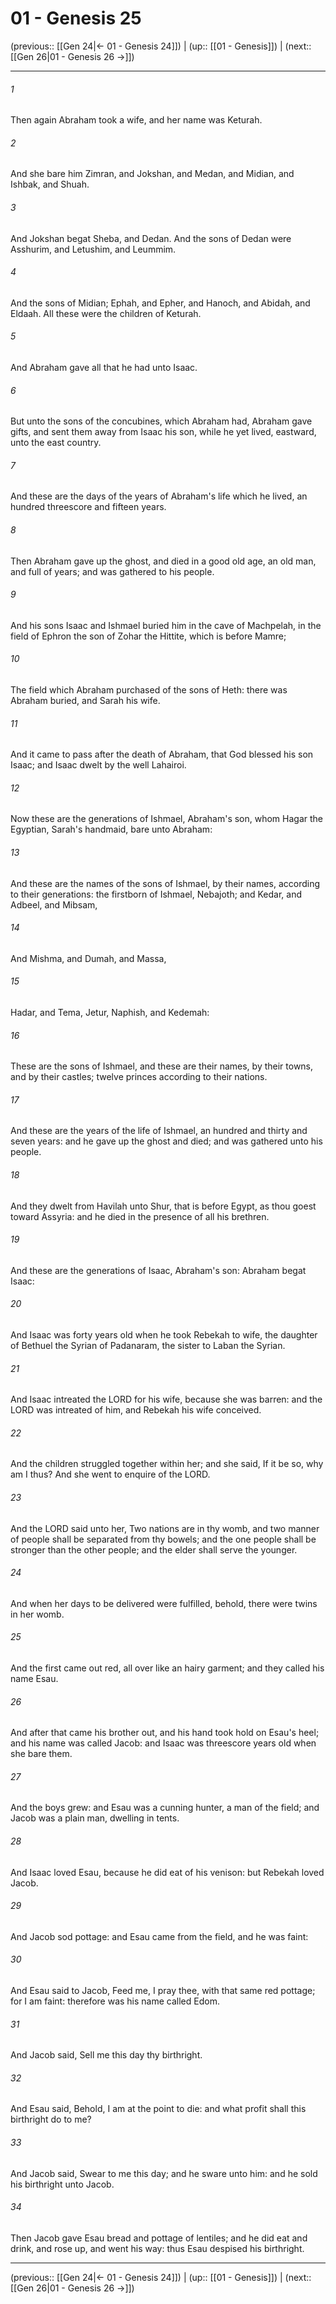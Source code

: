 # 01 - Genesis 25

(previous:: [[Gen 24|← 01 - Genesis 24]]) | (up:: [[01 - Genesis]]) | (next:: [[Gen 26|01 - Genesis 26 →]])

***


###### 1 
Then again Abraham took a wife, and her name was Keturah. 

###### 2 
And she bare him Zimran, and Jokshan, and Medan, and Midian, and Ishbak, and Shuah. 

###### 3 
And Jokshan begat Sheba, and Dedan. And the sons of Dedan were Asshurim, and Letushim, and Leummim. 

###### 4 
And the sons of Midian; Ephah, and Epher, and Hanoch, and Abidah, and Eldaah. All these were the children of Keturah. 

###### 5 
And Abraham gave all that he had unto Isaac. 

###### 6 
But unto the sons of the concubines, which Abraham had, Abraham gave gifts, and sent them away from Isaac his son, while he yet lived, eastward, unto the east country. 

###### 7 
And these are the days of the years of Abraham's life which he lived, an hundred threescore and fifteen years. 

###### 8 
Then Abraham gave up the ghost, and died in a good old age, an old man, and full of years; and was gathered to his people. 

###### 9 
And his sons Isaac and Ishmael buried him in the cave of Machpelah, in the field of Ephron the son of Zohar the Hittite, which is before Mamre; 

###### 10 
The field which Abraham purchased of the sons of Heth: there was Abraham buried, and Sarah his wife. 

###### 11 
And it came to pass after the death of Abraham, that God blessed his son Isaac; and Isaac dwelt by the well Lahairoi. 

###### 12 
Now these are the generations of Ishmael, Abraham's son, whom Hagar the Egyptian, Sarah's handmaid, bare unto Abraham: 

###### 13 
And these are the names of the sons of Ishmael, by their names, according to their generations: the firstborn of Ishmael, Nebajoth; and Kedar, and Adbeel, and Mibsam, 

###### 14 
And Mishma, and Dumah, and Massa, 

###### 15 
Hadar, and Tema, Jetur, Naphish, and Kedemah: 

###### 16 
These are the sons of Ishmael, and these are their names, by their towns, and by their castles; twelve princes according to their nations. 

###### 17 
And these are the years of the life of Ishmael, an hundred and thirty and seven years: and he gave up the ghost and died; and was gathered unto his people. 

###### 18 
And they dwelt from Havilah unto Shur, that is before Egypt, as thou goest toward Assyria: and he died in the presence of all his brethren. 

###### 19 
And these are the generations of Isaac, Abraham's son: Abraham begat Isaac: 

###### 20 
And Isaac was forty years old when he took Rebekah to wife, the daughter of Bethuel the Syrian of Padanaram, the sister to Laban the Syrian. 

###### 21 
And Isaac intreated the LORD for his wife, because she was barren: and the LORD was intreated of him, and Rebekah his wife conceived. 

###### 22 
And the children struggled together within her; and she said, If it be so, why am I thus? And she went to enquire of the LORD. 

###### 23 
And the LORD said unto her, Two nations are in thy womb, and two manner of people shall be separated from thy bowels; and the one people shall be stronger than the other people; and the elder shall serve the younger. 

###### 24 
And when her days to be delivered were fulfilled, behold, there were twins in her womb. 

###### 25 
And the first came out red, all over like an hairy garment; and they called his name Esau. 

###### 26 
And after that came his brother out, and his hand took hold on Esau's heel; and his name was called Jacob: and Isaac was threescore years old when she bare them. 

###### 27 
And the boys grew: and Esau was a cunning hunter, a man of the field; and Jacob was a plain man, dwelling in tents. 

###### 28 
And Isaac loved Esau, because he did eat of his venison: but Rebekah loved Jacob. 

###### 29 
And Jacob sod pottage: and Esau came from the field, and he was faint: 

###### 30 
And Esau said to Jacob, Feed me, I pray thee, with that same red pottage; for I am faint: therefore was his name called Edom. 

###### 31 
And Jacob said, Sell me this day thy birthright. 

###### 32 
And Esau said, Behold, I am at the point to die: and what profit shall this birthright do to me? 

###### 33 
And Jacob said, Swear to me this day; and he sware unto him: and he sold his birthright unto Jacob. 

###### 34 
Then Jacob gave Esau bread and pottage of lentiles; and he did eat and drink, and rose up, and went his way: thus Esau despised his birthright.

***

(previous:: [[Gen 24|← 01 - Genesis 24]]) | (up:: [[01 - Genesis]]) | (next:: [[Gen 26|01 - Genesis 26 →]])
